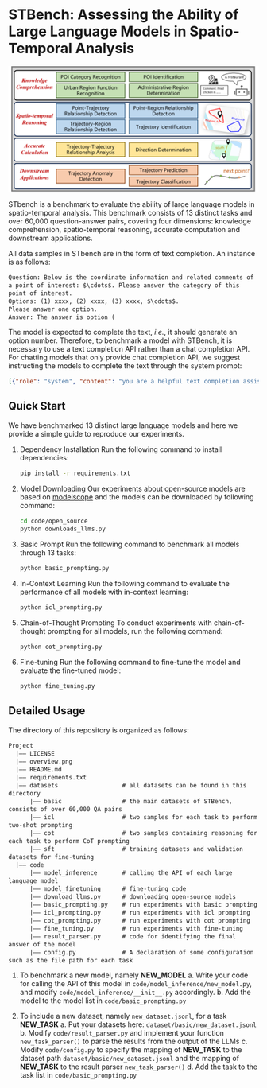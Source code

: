 # STBench: Assessing the Ability of Large Language Models in Spatio-Temporal Analysis

![local file](overview.png)

STbench is a benchmark to evaluate the ability of large language models in spatio-temporal analysis. This benchmark consists of 13 distinct tasks and over 60,000 question-answer pairs, covering four dimensions: knowledge comprehension, spatio-temporal reasoning, accurate computation and downstream applications.

All data samples in STbench are in the form of text completion. An instance is as follows:
```text
Question: Below is the coordinate information and related comments of a point of interest: $\cdots$. Please answer the category of this point of interest.
Options: (1) xxxx, (2) xxxx, (3) xxxx, $\cdots$.
Please answer one option.
Answer: The answer is option (
```
The model is expected to complete the text, *i.e.*, it should generate an option number. Therefore, to benchmark a model with STBench, it is necessary to use a text completion API rather than a chat completion API. For chatting models that only provide chat completion API, we suggest instructing the models to complete the text through the system prompt:
```json
[{"role": "system", "content": "you are a helpful text completion assistant. Please continue writing the text entered by the human."}, {"role": "human", "content": "Question: Below is the coordinate information and related comments of a point of interest: ... Please answer the category of this point of interest.\nOptions: (1) xxxx, (2) xxxx, (3) xxxx, ...\nPlease answer one option.\nAnswer: The answer is option ("}]
```

## Quick Start
We have benchmarked 13 distinct large language models and here we provide a simple guide to reproduce our experiments.

1. Dependency Installation
 Run the following command to install dependencies:
   ```bash
   pip install -r requirements.txt
   ```
2. Model Downloading
Our experiments about open-source models are based on [modelscope](https://github.com/modelscope/modelscope) and the models can be downloaded by following command:
    ```bash
    cd code/open_source
    python downloads_llms.py
    ```
3. Basic Prompt
Run the following command to benchmark all models through 13 tasks:
    ```bash
    python basic_prompting.py
    ``` 

4. In-Context Learning
Run the following command to evaluate the performance of all models with in-context learning:
    ```bash
    python icl_prompting.py
    ``` 

5. Chain-of-Thought Prompting
To conduct experiments with chain-of-thought prompting for all models, run the following command:
    ```bash
    python cot_prompting.py
    ```

6. Fine-tuning
Run the following command to fine-tune the model and evaluate the fine-tuned model:
    ```bash
    python fine_tuning.py
    ```

## Detailed Usage
The directory of this repository is organized as follows:
```text
Project
  |—— LICENSE
  |—— overview.png
  |—— README.md
  |—— requirements.txt
  |—— datasets                  # all datasets can be found in this directory
      |—— basic                 # the main datasets of STBench, consists of over 60,000 QA pairs
      |—— icl                   # two samples for each task to perform two-shot prompting
      |—— cot                   # two samples containing reasoning for each task to perform CoT prompting
      |—— sft                   # training datasets and validation datasets for fine-tuning
  |—— code
      |—— model_inference       # calling the API of each large language model
      |—— model_finetuning      # fine-tuning code
      |—— download_llms.py      # downloading open-source models
      |—— basic_prompting.py    # run experiments with basic prompting
      |—— icl_prompting.py      # run experiments with icl prompting
      |—— cot_prompting.py      # run experiments with cot prompting
      |—— fine_tuning.py        # run experiments with fine-tuning
      |—— result_parser.py      # code for identifying the final answer of the model
      |—— config.py             # A declaration of some configuration such as the file path for each task      
```
1. To benchmark a new model, namely **NEW_MODEL**
   a. Write your code for calling the API of this model in `code/model_inference/new_model.py`, and modify `code/model_inference/__init__.py` accordingly.
   b. Add the model to the model list in `code/basic_prompting.py` 

2. To include a new dataset, namely `new_dataset.jsonl`, for a task **NEW_TASK**
   a. Put your datasets here: `dataset/basic/new_dataset.jsonl`
   b. Modify `code/result_parser.py` and implement your function `new_task_parser()` to parse the results from the output of the LLMs
   c. Modify `code/config.py` to specify the mapping of **NEW_TASK** to the dataset path `dataset/basic/new_dataset.jsonl` and the mapping of **NEW_TASK** to the result parser `new_task_parser()`
   d. Add the task to the task list in `code/basic_prompting.py` 
   